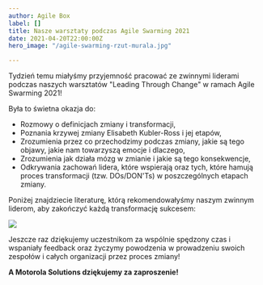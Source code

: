 ```yaml
---
author: Agile Box
label: []
title: Nasze warsztaty podczas Agile Swarming 2021
date: 2021-04-20T22:00:00Z
hero_image: "/agile-swarming-rzut-murala.jpg"

---
```

Tydzień temu miałyśmy przyjemność pracować ze zwinnymi liderami podczas naszych warsztatów "Leading Through Change" w ramach Agile Swarming 2021!

Była to świetna okazja do:

* Rozmowy o definicjach zmiany i transformacji,
* Poznania krzywej zmiany Elisabeth Kubler-Ross i jej etapów,
* Zrozumienia przez co przechodzimy podczas zmiany, jakie są tego objawy, jakie nam towarzyszą emocje i dlaczego,
* Zrozumienia jak działa mózg w zmianie i jakie są tego konsekwencje,
* Odkrywania zachowań lidera, które wspierają oraz tych, które hamują proces transformacji (tzw. DOs/DON'Ts) w poszczególnych etapach zmiany.

Poniżej znajdziecie literaturę, którą rekomendowałyśmy naszym zwinnym liderom, aby zakończyć każdą transformację sukcesem:

![](/agile-swarming-polecana-literatura.jpg)

Jeszcze raz dziękujemy uczestnikom za wspólnie spędzony czas i wspaniały feedback oraz życzymy powodzenia w prowadzeniu swoich zespołów i całych organizacji przez proces zmiany!‍

**A Motorola Solutions dziękujemy za zaproszenie!**